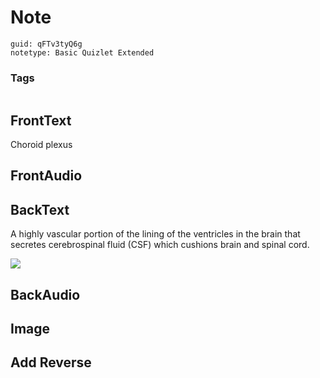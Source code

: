 # Note
```
guid: qFTv3tyQ6g
notetype: Basic Quizlet Extended
```

### Tags
```
```

## FrontText
Choroid plexus

## FrontAudio


## BackText
A highly vascular portion of the lining of the ventricles in the brain that secretes cerebrospinal fluid (CSF) which cushions brain and spinal cord.<div><img src="image-cf6c184b93245196cac413fb43434c9411247c83.png">
</div>

## BackAudio


## Image


## Add Reverse

